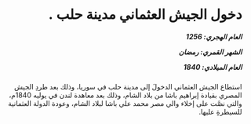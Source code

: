 <h1 dir="rtl">دخول الجيش العثماني مدينة حلب .</h1>

<h5 dir="rtl">العام الهجري:  1256

الشهر القمري: رمضان

العام الميلادي: 1840</h5>

<p dir="rtl">استطاع الجيش العثماني الدخولَ إلى مدينة حلب في سوريا، وذلك بعد طردِ الجيش المصري بقيادة إبراهيم باشا من بلاد الشام، وذلك بعد معاهدة لندن في يوليه 1840م، والتي نصَّت على إخلاء والي مصر محمد علي باشا لبلاد الشام، وعودة الدولة العثمانية للسيطرةِ عليها.</p></br>
